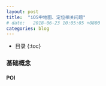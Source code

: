 ```yaml
---
layout: post
title:  "iOS中地图、定位相关问题"
# date:   2018-06-23 10:05:05 +0800
categories: blog
---
```


* 目录
{:toc}

### 基础概念

#### POI